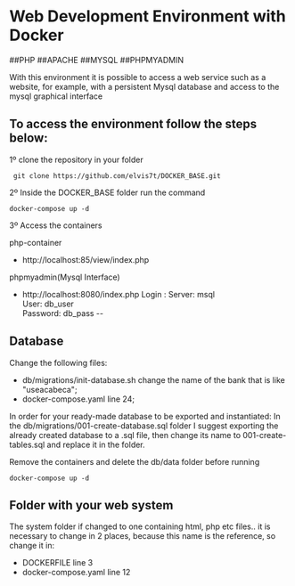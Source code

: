 # Web Development Environment with Docker

##PHP 
##APACHE
##MYSQL
##PHPMYADMIN

With this environment it is possible to access a web service such as a website, for example, with a persistent Mysql database and access to the mysql graphical interface

## To access the environment follow the steps below:

1º clone the repository in your folder
```
 git clone https://github.com/elvis7t/DOCKER_BASE.git
```
2º Inside the DOCKER_BASE folder run the command 
```
docker-compose up -d
``` 
3º Access the containers

 php-container
 - http://localhost:85/view/index.php

 phpmyadmin(Mysql Interface)
 - http://localhost:8080/index.php
    Login :
    Server: msql    
    User: db_user    
    Password: db_pass
-- 
 ## Database
Change the following files:
* db/migrations/init-database.sh change the name of the bank that is like "useacabeca";
* docker-compose.yaml line 24;
  
In order for your ready-made database to be exported and instantiated:
In the db/migrations/001-create-database.sql folder I suggest exporting the already created database to a .sql file, then change its name to 001-create-tables.sql and replace it in the folder.

Remove the containers and delete the db/data folder before running 
```
docker-compose up -d 
```
## Folder with your web system
The system folder if changed to one containing html, php etc files..
it is necessary to change in 2 places, because this name is the reference, so change it in:    
 * DOCKERFILE line 3
 * docker-compose.yaml line 12


